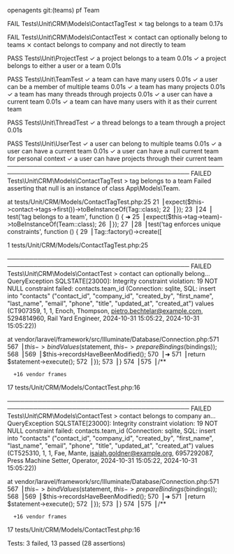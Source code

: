  openagents git:(teams) pf Team

   FAIL  Tests\Unit\CRM\Models\ContactTagTest
  ⨯ tag belongs to a team                                                                0.17s

   FAIL  Tests\Unit\CRM\Models\ContactTest
  ⨯ contact can optionally belong to teams
  ⨯ contact belongs to company and not directly to team

   PASS  Tests\Unit\ProjectTest
  ✓ a project belongs to a team                                                          0.01s
  ✓ a project belongs to either a user or a team                                         0.01s

   PASS  Tests\Unit\TeamTest
  ✓ a team can have many users                                                           0.01s
  ✓ a user can be a member of multiple teams                                             0.01s
  ✓ a team has many projects                                                             0.01s
  ✓ a team has many threads through projects                                             0.01s
  ✓ a user can have a current team                                                       0.01s
  ✓ a team can have many users with it as their current team

   PASS  Tests\Unit\ThreadTest
  ✓ a thread belongs to a team through a project                                         0.01s

   PASS  Tests\Unit\UserTest
  ✓ a user can belong to multiple teams                                                  0.01s
  ✓ a user can have a current team                                                       0.01s
  ✓ a user can have a null current team for personal context
  ✓ a user can have projects through their current team
  ────────────────────────────────────────────────────────────────────────────────────────────
   FAILED  Tests\Unit\CRM\Models\ContactTagTest > tag belongs to a team
  Failed asserting that null is an instance of class App\Models\Team.

  at tests/Unit/CRM/Models/ContactTagTest.php:25
     21▕     expect($this->contact->tags->first())->toBeInstanceOf(Tag::class);
     22▕ });
     23▕
     24▕ test('tag belongs to a team', function () {
  ➜  25▕     expect($this->tag->team)->toBeInstanceOf(Team::class);
     26▕ });
     27▕
     28▕ test('tag enforces unique constraints', function () {
     29▕     Tag::factory()->create([

  1   tests/Unit/CRM/Models/ContactTagTest.php:25

  ────────────────────────────────────────────────────────────────────────────────────────────
   FAILED  Tests\Unit\CRM\Models\ContactTest > contact can optionally belong…  QueryException
  SQLSTATE[23000]: Integrity constraint violation: 19 NOT NULL constraint failed: contacts.team_id (Connection: sqlite, SQL: insert into "contacts" ("contact_id", "company_id", "created_by", "first_name", "last_name", "email", "phone", "title", "updated_at", "created_at") values (CT907359, 1, 1, Enoch, Thompson, pietro.bechtelar@example.com, 5294814960, Rail Yard Engineer, 2024-10-31 15:05:22, 2024-10-31 15:05:22))

  at vendor/laravel/framework/src/Illuminate/Database/Connection.php:571
    567▕             $this->bindValues($statement, $this->prepareBindings($bindings));
    568▕
    569▕             $this->recordsHaveBeenModified();
    570▕
  ➜ 571▕             return $statement->execute();
    572▕         });
    573▕     }
    574▕
    575▕     /**

      +16 vendor frames
  17  tests/Unit/CRM/Models/ContactTest.php:16

  ────────────────────────────────────────────────────────────────────────────────────────────
   FAILED  Tests\Unit\CRM\Models\ContactTest > contact belongs to company an…  QueryException
  SQLSTATE[23000]: Integrity constraint violation: 19 NOT NULL constraint failed: contacts.team_id (Connection: sqlite, SQL: insert into "contacts" ("contact_id", "company_id", "created_by", "first_name", "last_name", "email", "phone", "title", "updated_at", "created_at") values (CT525310, 1, 1, Fae, Mante, isaiah.goldner@example.org, 6957292087, Press Machine Setter, Operator, 2024-10-31 15:05:22, 2024-10-31 15:05:22))

  at vendor/laravel/framework/src/Illuminate/Database/Connection.php:571
    567▕             $this->bindValues($statement, $this->prepareBindings($bindings));
    568▕
    569▕             $this->recordsHaveBeenModified();
    570▕
  ➜ 571▕             return $statement->execute();
    572▕         });
    573▕     }
    574▕
    575▕     /**

      +16 vendor frames
  17  tests/Unit/CRM/Models/ContactTest.php:16


  Tests:    3 failed, 13 passed (28 assertions)

